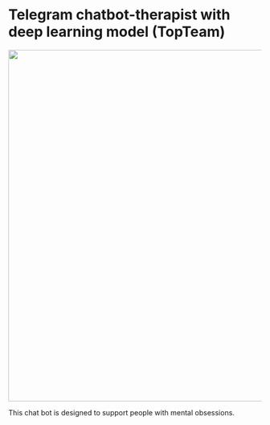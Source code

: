 # Telegram chatbot-therapist with deep learning model (TopTeam)

<img src="https://images.wsj.net/im-317459?width=1260&size=1.5" width="700" />

This chat bot is designed to support people with mental obsessions.
